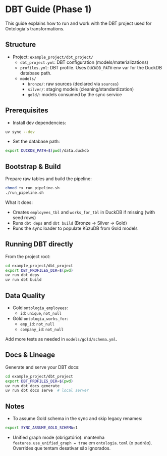 # DBT Guide (Phase 1)

This guide explains how to run and work with the DBT project used for Ontologia's transformations.

## Structure

- Project: `example_project/dbt_project/`
  - `dbt_project.yml`: DBT configuration (models/materializations)
  - `profiles.yml`: DBT profile. Uses `DUCKDB_PATH` env var for the DuckDB database path.
  - `models/`
    - `bronze/`: raw sources (declared via `sources`)
    - `silver/`: staging models (cleaning/standardization)
    - `gold/`: models consumed by the sync service

## Prerequisites

- Install dev dependencies:

```bash
uv sync --dev
```

- Set the database path:

```bash
export DUCKDB_PATH=$(pwd)/data.duckdb
```

## Bootstrap & Build

Prepare raw tables and build the pipeline:

```bash
chmod +x run_pipeline.sh
./run_pipeline.sh
```

What it does:
- Creates `employees_tbl` and `works_for_tbl` in DuckDB if missing (with seed rows)
- Runs `dbt deps` and `dbt build` (Bronze → Silver → Gold)
- Runs the sync loader to populate KùzuDB from Gold models

## Running DBT directly

From the project root:

```bash
cd example_project/dbt_project
export DBT_PROFILES_DIR=$(pwd)
uv run dbt deps
uv run dbt build
```

## Data Quality

- Gold `ontologia_employees`:
  - `id`: `unique`, `not_null`
- Gold `ontologia_works_for`:
  - `emp_id`: `not_null`
  - `company_id`: `not_null`

Add more tests as needed in `models/gold/schema.yml`.

## Docs & Lineage

Generate and serve your DBT docs:

```bash
cd example_project/dbt_project
export DBT_PROFILES_DIR=$(pwd)
uv run dbt docs generate
uv run dbt docs serve  # local server
```

## Notes

- To assume Gold schema in the sync and skip legacy renames:

```bash
export SYNC_ASSUME_GOLD_SCHEMA=1
```

- Unified graph mode (obrigatório): mantenha `features.use_unified_graph = true` em `ontologia.toml` (o padrão). Overrides que tentam desativar são ignorados.
